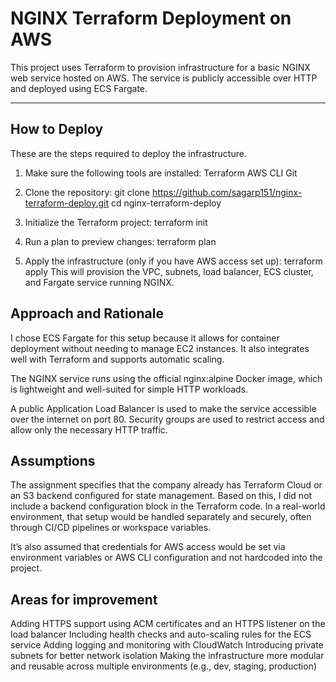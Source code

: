 # NGINX Terraform Deployment on AWS

This project uses Terraform to provision infrastructure for a basic NGINX web service hosted on AWS. The service is publicly accessible over HTTP and deployed using ECS Fargate.

---

## How to Deploy
These are the steps required to deploy the infrastructure.

1. Make sure the following tools are installed:
Terraform
AWS CLI
Git

2. Clone the repository:
git clone https://github.com/sagarp151/nginx-terraform-deploy.git
cd nginx-terraform-deploy

3. Initialize the Terraform project:
terraform init

4. Run a plan to preview changes:
terraform plan

5. Apply the infrastructure (only if you have AWS access set up):
terraform apply
This will provision the VPC, subnets, load balancer, ECS cluster, and Fargate service running NGINX.


## Approach and Rationale
I chose ECS Fargate for this setup because it allows for container deployment without needing to manage EC2 instances. It also integrates well with Terraform and supports automatic scaling.

The NGINX service runs using the official nginx:alpine Docker image, which is lightweight and well-suited for simple HTTP workloads.

A public Application Load Balancer is used to make the service accessible over the internet on port 80. Security groups are used to restrict access and allow only the necessary HTTP traffic.

## Assumptions
The assignment specifies that the company already has Terraform Cloud or an S3 backend configured for state management. Based on this, I did not include a backend configuration block in the Terraform code. In a real-world environment, that setup would be handled separately and securely, often through CI/CD pipelines or workspace variables.

It’s also assumed that credentials for AWS access would be set via environment variables or AWS CLI configuration and not hardcoded into the project.


## Areas for improvement
Adding HTTPS support using ACM certificates and an HTTPS listener on the load balancer
Including health checks and auto-scaling rules for the ECS service
Adding logging and monitoring with CloudWatch
Introducing private subnets for better network isolation
Making the infrastructure more modular and reusable across multiple environments (e.g., dev, staging, production)

